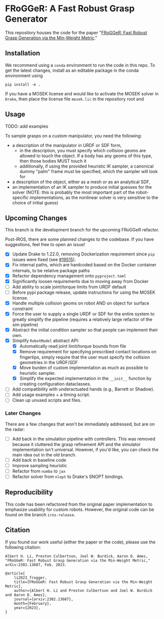 # FRoGGeR: A Fast Robust Grasp Generator

This repository houses the code for the paper "[FRoGGeR: Fast Robust Grasp Generation via the Min-Weight Metric](https://arxiv.org/abs/2302.13687)."

## Installation
We recommend using a `conda` environment to run the code in this repo. To get the latest changes, install as an editable package in the conda environment using
```
pip install -e .
```
If you have a MOSEK license and would like to activate the MOSEK solver in `Drake`, then place the license file `mosek.lic` in the repository root and 

## Usage
TODO: add examples

To sample grasps on a custom manipulator, you need the following:
* a description of the manipulator in URDF or SDF form,
    * in the description, you must specify which collision geoms are allowed to touch the object. If a body has any geoms of this type, then those bodies MUST touch it
    * additionally, if using the provided heuristic IK sampler, a canonical dummy "palm" frame must be specified, which the sampler will look for
* a description of the object, either as a mesh or as an analytical SDF,
* an implementation of an IK sampler to produce initial guesses for the solver (NOTE: this is probably the most important part of the robot-specific implementations, as the nonlinear solver is very sensitive to the choice of initial guess)

## Upcoming Changes
This branch is the development branch for the upcoming FRoGGeR refactor.

Post-IROS, there are some planned changes to the codebase. If you have suggestions, feel free to open an issue!
- [x] Update Drake to 1.22.0, removing Dockerization requirement since `pip` issues were fixed (see [#19515](https://github.com/RobotLocomotion/drake/pull/19515)).
- [x] Fix internal paths, which are hardcoded based on the Docker container internals, to be relative package paths
- [x] Refactor dependency management onto `pyproject.toml`
- [x] Significantly loosen requirements due to moving away from Docker
- [ ] Add ability to scale joint/torque limits from URDF default
- [ ] Before pypi package release, update instructions for using the MOSEK license.
- [X] Handle multiple collision geoms on robot AND on object for surface constraint
- [x] Force the user to supply a single URDF or SDF for the entire system to greatly simplify the pipeline (requires a relatively large refactor of the sim pipeline)
- [x] Abstract the initial condition sampler so that people can implement their own.
- [x] Simplify `RobotModel` abstract API:
    - [x] Automatically read joint limit/torque bounds from file
    - [x] Remove requirement for specifying prescribed contact locations on fingertips, simply require that the user must specify the collision geometries in the URDF/SDF
    - [x] Move burden of custom implementation as much as possible to heuristic sampler.
    - [x] Simplify the expected implementation in the `__init__` function by creating configuration dataclasses.
- [ ] Add compatibility with underactuated hands (e.g., Barrett or Shadow).
- [ ] Add usage examples + a timing script.
- [ ] Clean up unused scripts and files.

### Later Changes
There are a few changes that won't be immediately addressed, but are on the radar:
- [ ] Add back in the simulation pipeline with controllers. This was removed because it cluttered the grasp refinement API and the simulator implementation isn't universal. However, if you'd like, you can check the main idea out in the old branch.
- [ ] Add back in baseline code
- [ ] Improve sampling heuristic
- [ ] Refactor from `numba` to `jax`
- [ ] Refactor solver from `nlopt` to Drake's SNOPT bindings.

## Reproducibility
This code has been refactored from the original paper implementation to emphasize usability for custom robots. However, the original code can be found on the branch `iros-release`.

## Citation
If you found our work useful (either the paper or the code), please use the following citation:

```
Albert H. Li, Preston Culbertson, Joel W. Burdick, Aaron D. Ames, "FRoGGeR: Fast Robust Grasp Generation via the Min-Weight Metric," arXiv:2302.13687, Feb. 2023.
```

```
@article{
    li2023_frogger,
    title={FRoGGeR: Fast Robust Grasp Generation via the Min-Weight Metric},
    author={Albert H. Li and Preston Culbertson and Joel W. Burdick and Aaron D. Ames},
    journal={arxiv:2302.13687},
    month={February},
    year={2023},
}
```
